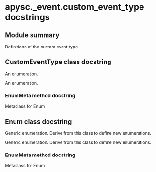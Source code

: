 # apysc._event.custom_event_type docstrings

## Module summary

Definitions of the custom event type.

## CustomEventType class docstring

An enumeration.

An enumeration.

### EnumMeta method docstring

Metaclass for Enum

## Enum class docstring

Generic enumeration. Derive from this class to define new enumerations.

Generic enumeration. Derive from this class to define new enumerations.

### EnumMeta method docstring

Metaclass for Enum